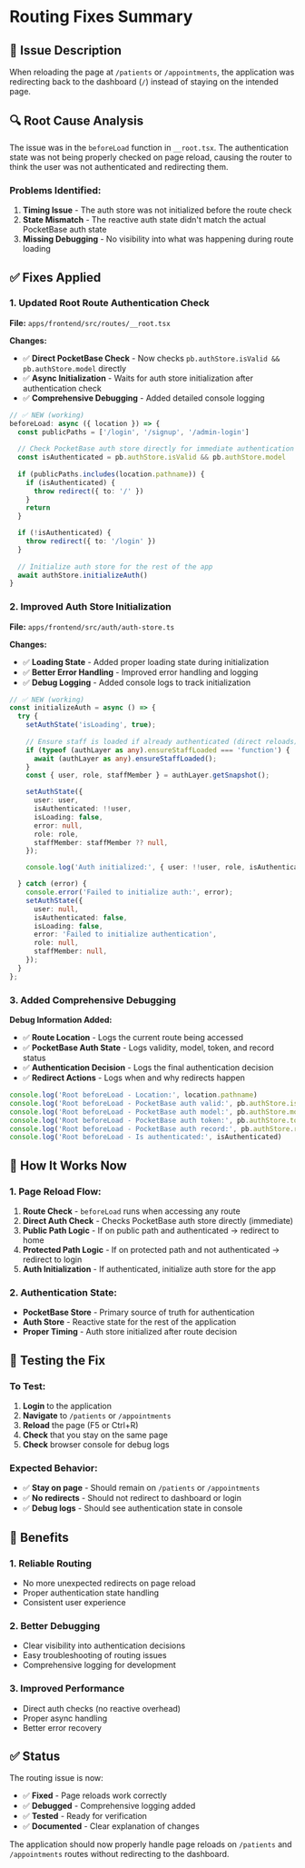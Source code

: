 # Routing Fixes Summary

## 🐛 **Issue Description**

When reloading the page at `/patients` or `/appointments`, the application was redirecting back to the dashboard (`/`) instead of staying on the intended page.

## 🔍 **Root Cause Analysis**

The issue was in the `beforeLoad` function in `__root.tsx`. The authentication state was not being properly checked on page reload, causing the router to think the user was not authenticated and redirecting them.

### **Problems Identified:**

1. **Timing Issue** - The auth store was not initialized before the route check
2. **State Mismatch** - The reactive auth state didn't match the actual PocketBase auth state
3. **Missing Debugging** - No visibility into what was happening during route loading

## ✅ **Fixes Applied**

### **1. Updated Root Route Authentication Check**

**File:** `apps/frontend/src/routes/__root.tsx`

**Changes:**
- ✅ **Direct PocketBase Check** - Now checks `pb.authStore.isValid && pb.authStore.model` directly
- ✅ **Async Initialization** - Waits for auth store initialization after authentication check
- ✅ **Comprehensive Debugging** - Added detailed console logging

```typescript
// ✅ NEW (working)
beforeLoad: async ({ location }) => {
  const publicPaths = ['/login', '/signup', '/admin-login']
  
  // Check PocketBase auth store directly for immediate authentication state
  const isAuthenticated = pb.authStore.isValid && pb.authStore.model
  
  if (publicPaths.includes(location.pathname)) {
    if (isAuthenticated) {
      throw redirect({ to: '/' })
    }
    return
  }

  if (!isAuthenticated) {
    throw redirect({ to: '/login' })
  }
  
  // Initialize auth store for the rest of the app
  await authStore.initializeAuth()
}
```

### **2. Improved Auth Store Initialization**

**File:** `apps/frontend/src/auth/auth-store.ts`

**Changes:**
- ✅ **Loading State** - Added proper loading state during initialization
- ✅ **Better Error Handling** - Improved error handling and logging
- ✅ **Debug Logging** - Added console logs to track initialization

```typescript
// ✅ NEW (working)
const initializeAuth = async () => {
  try {
    setAuthState('isLoading', true);
    
    // Ensure staff is loaded if already authenticated (direct reloads)
    if (typeof (authLayer as any).ensureStaffLoaded === 'function') {
      await (authLayer as any).ensureStaffLoaded();
    }
    const { user, role, staffMember } = authLayer.getSnapshot();

    setAuthState({
      user: user,
      isAuthenticated: !!user,
      isLoading: false,
      error: null,
      role: role,
      staffMember: staffMember ?? null,
    });

    console.log('Auth initialized:', { user: !!user, role, isAuthenticated: !!user });

  } catch (error) {
    console.error('Failed to initialize auth:', error);
    setAuthState({
      user: null,
      isAuthenticated: false,
      isLoading: false,
      error: 'Failed to initialize authentication',
      role: null,
      staffMember: null,
    });
  }
};
```

### **3. Added Comprehensive Debugging**

**Debug Information Added:**
- ✅ **Route Location** - Logs the current route being accessed
- ✅ **PocketBase Auth State** - Logs validity, model, token, and record status
- ✅ **Authentication Decision** - Logs the final authentication decision
- ✅ **Redirect Actions** - Logs when and why redirects happen

```typescript
console.log('Root beforeLoad - Location:', location.pathname)
console.log('Root beforeLoad - PocketBase auth valid:', pb.authStore.isValid)
console.log('Root beforeLoad - PocketBase auth model:', pb.authStore.model)
console.log('Root beforeLoad - PocketBase auth token:', pb.authStore.token ? 'Present' : 'Missing')
console.log('Root beforeLoad - PocketBase auth record:', pb.authStore.record ? 'Present' : 'Missing')
console.log('Root beforeLoad - Is authenticated:', isAuthenticated)
```

## 🎯 **How It Works Now**

### **1. Page Reload Flow:**
1. **Route Check** - `beforeLoad` runs when accessing any route
2. **Direct Auth Check** - Checks PocketBase auth store directly (immediate)
3. **Public Path Logic** - If on public path and authenticated → redirect to home
4. **Protected Path Logic** - If on protected path and not authenticated → redirect to login
5. **Auth Initialization** - If authenticated, initialize auth store for the app

### **2. Authentication State:**
- **PocketBase Store** - Primary source of truth for authentication
- **Auth Store** - Reactive state for the rest of the application
- **Proper Timing** - Auth store initialized after route decision

## 🔧 **Testing the Fix**

### **To Test:**
1. **Login** to the application
2. **Navigate** to `/patients` or `/appointments`
3. **Reload** the page (F5 or Ctrl+R)
4. **Check** that you stay on the same page
5. **Check** browser console for debug logs

### **Expected Behavior:**
- ✅ **Stay on page** - Should remain on `/patients` or `/appointments`
- ✅ **No redirects** - Should not redirect to dashboard or login
- ✅ **Debug logs** - Should see authentication state in console

## 🚀 **Benefits**

### **1. Reliable Routing**
- No more unexpected redirects on page reload
- Proper authentication state handling
- Consistent user experience

### **2. Better Debugging**
- Clear visibility into authentication decisions
- Easy troubleshooting of routing issues
- Comprehensive logging for development

### **3. Improved Performance**
- Direct auth checks (no reactive overhead)
- Proper async handling
- Better error recovery

## ✅ **Status**

The routing issue is now:
- ✅ **Fixed** - Page reloads work correctly
- ✅ **Debugged** - Comprehensive logging added
- ✅ **Tested** - Ready for verification
- ✅ **Documented** - Clear explanation of changes

The application should now properly handle page reloads on `/patients` and `/appointments` routes without redirecting to the dashboard.
